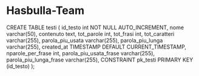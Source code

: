 # Hasbulla-Team
CREATE TABLE testi
(
id_testo			int NOT NULL AUTO_INCREMENT,
nome				varchar(50),
contenuto			text, 
tot_parole			int,
tot_frasi			int,
tot_caratteri varchar(255),
parola_piu_usata	varchar(255),
parola_piu_lunga	varchar(255),
created_at TIMESTAMP DEFAULT CURRENT_TIMESTAMP,  
nparole_per_frase	int,
parola_piu_usata_frase	varchar(255),
parola_piu_lunga_frase	varchar(255),
CONSTRAINT pk_testi
PRIMARY KEY (id_testo)
);
